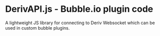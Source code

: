 # DerivAPI.js - Bubble.io plugin code

A lightweight JS library for connecting to Deriv Websocket which can be used in custom bubble plugins.